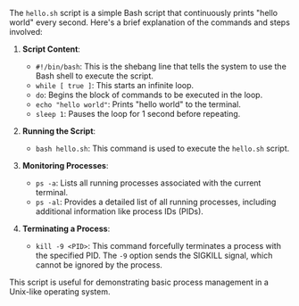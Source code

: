 The `hello.sh` script is a simple Bash script that continuously prints "hello world" every second. Here's a brief explanation of the commands and steps involved:

1. **Script Content**:
   - `#!/bin/bash`: This is the shebang line that tells the system to use the Bash shell to execute the script.
   - `while [ true ]`: This starts an infinite loop.
   - `do`: Begins the block of commands to be executed in the loop.
   - `echo "hello world"`: Prints "hello world" to the terminal.
   - `sleep 1`: Pauses the loop for 1 second before repeating.

2. **Running the Script**:
   - `bash hello.sh`: This command is used to execute the `hello.sh` script.

3. **Monitoring Processes**:
   - `ps -a`: Lists all running processes associated with the current terminal.
   - `ps -al`: Provides a detailed list of all running processes, including additional information like process IDs (PIDs).

4. **Terminating a Process**:
   - `kill -9 <PID>`: This command forcefully terminates a process with the specified PID. The `-9` option sends the SIGKILL signal, which cannot be ignored by the process.

This script is useful for demonstrating basic process management in a Unix-like operating system.
